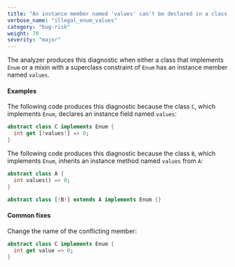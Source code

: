 ```yaml
---
title: "An instance member named 'values' can't be declared in a class that implements 'Enum'.  An instance member named 'values' can't be inherited from '{0}' in a class that implements 'Enum'."
verbose_name: "illegal_enum_values"
category: "bug-risk"
weight: 70
severity: "major"
---
```

The analyzer produces this diagnostic when either a class that implements
`Enum` or a mixin with a superclass constraint of `Enum` has an instance
member named `values`.

#### Examples

The following code produces this diagnostic because the class `C`, which
implements `Enum`, declares an instance field named `values`:

```dart
abstract class C implements Enum {
  int get [!values!] => 0;
}
```

The following code produces this diagnostic because the class `B`, which
implements `Enum`, inherits an instance method named `values` from `A`:

```dart
abstract class A {
  int values() => 0;
}

abstract class [!B!] extends A implements Enum {}
```

#### Common fixes

Change the name of the conflicting member:

```dart
abstract class C implements Enum {
  int get value => 0;
}
```
